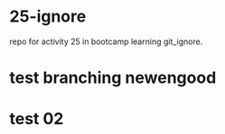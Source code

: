 # 25-ignore
repo for activity 25 in bootcamp learning git_ignore.

# test branching newengood
# test 02